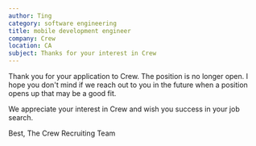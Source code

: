 ```yaml
---
author: Ting
category: software engineering
title: mobile development engineer
company: Crew
location: CA
subject: Thanks for your interest in Crew
---
```

Thank you for your application to Crew. The position is no longer open. I hope you don't mind if we reach out to you in the future when a position opens up that may be a good fit.

We appreciate your interest in Crew and wish you success in your job search.

Best,
The Crew Recruiting Team

